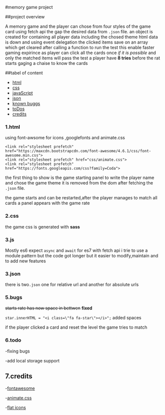 #memory game project

##project overview

   A memory game and the  player can chose from four styles of the game card
   using fetch api the gap the desired data from `.json` file.
   an object is created for containing all player data including the chosed theme html
    data is down and  using event delegation the clicked items save on an array which get 
    cleared after calling a function to run the test this enable faster gaming  expirince 
    as player can click all the cards once _if it is possible_ and only the matched items will
    pass the test a player have **8 tries** before the rat starts gaging a chaise to know the cards   
       
##tabel of content
* [html](#1-html)
* [css](#2-css)
* [javaScript](#3-js)
* [json](#4-json)
* [known buggs](#5-bugs)
* [toDos](#6-todo)
* [credits](#7-credits)

### 1.html
using font-awsome for icons ,googlefonts and animate.css

    <link rel="stylesheet prefetch" href="https://maxcdn.bootstrapcdn.com/font-awesome/4.6.1/css/font-awesome.min.css">
    <link rel="stylesheet prefetch" href="css/animate.css">
    <link rel="stylesheet prefetch" href="https://fonts.googleapis.com/css?family=Coda">
the first thing to show is the game starting panel to write the player name 
and chose the game theme it is removed from the dom after fetching the `.json` file.

the game starts and can be restarted,after the player manages to match all cards 
a panel appears with  the game rate
### 2.css
the game css is generated with **sass** 

### 3.js
Mostly es6 expect `async` and `await` for es7 with fetch api
i trie to use a module pattern but the code got longer but it easier to modify,maintain 
and to add new features 
### 3.json
there is two`.json` one for relative url and another for absolute urls
### 5.bugs
~~starts rate has now space in bettwen~~ __fixed__

`star.innerHTML = "<i class=\"fa fa-star\"></i>";` added spaces

if the player clicked a card and reset the level the game tries to match

### 6.todo
-fixing bugs

-add local storage support

## 7.credits
 -[fontawesome](https://fontawesome.com/)
   
 -[animate.css](https://daneden.github.io/animate.css/)
        
 -[flat icons](https://www.flaticon.com/)



 


